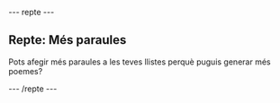 \--- repte \---

## Repte: Més paraules

Pots afegir més paraules a les teves llistes perquè puguis generar més poemes?

\--- /repte \---